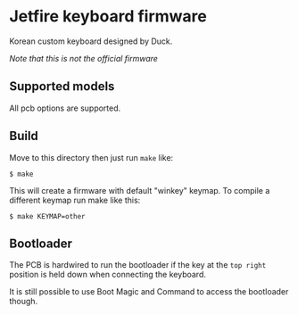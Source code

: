 Jetfire keyboard firmware
=========================
Korean custom keyboard designed by Duck.

*Note that this is not the official firmware*


Supported models
----------------
All pcb options are supported.


Build
-----
Move to this directory then just run `make` like:

    $ make

This will create a firmware with default "winkey" keymap. To compile a different keymap
run make like this:

    $ make KEYMAP=other

Bootloader
---------
The PCB is hardwired to run the bootloader if the key at the `top right` position is held down when connecting the keyboard.

It is still possible to use Boot Magic and Command to access the bootloader though.
